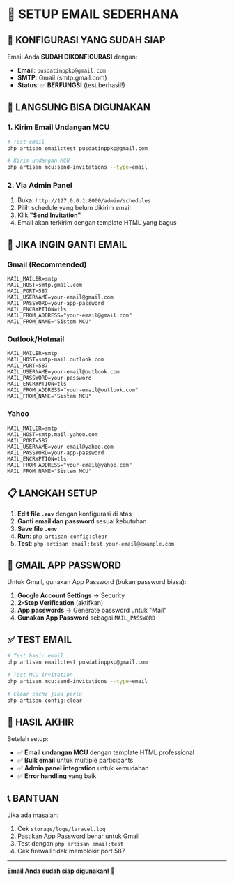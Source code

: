 # 📧 SETUP EMAIL SEDERHANA

## 🎯 **KONFIGURASI YANG SUDAH SIAP**

Email Anda **SUDAH DIKONFIGURASI** dengan:
- **Email**: `pusdatinppkp@gmail.com`
- **SMTP**: Gmail (smtp.gmail.com)
- **Status**: ✅ **BERFUNGSI** (test berhasil!)

## 🚀 **LANGSUNG BISA DIGUNAKAN**

### **1. Kirim Email Undangan MCU**
```bash
# Test email
php artisan email:test pusdatinppkp@gmail.com

# Kirim undangan MCU
php artisan mcu:send-invitations --type=email
```

### **2. Via Admin Panel**
1. Buka: `http://127.0.0.1:8000/admin/schedules`
2. Pilih schedule yang belum dikirim email
3. Klik **"Send Invitation"**
4. Email akan terkirim dengan template HTML yang bagus

## 🔧 **JIKA INGIN GANTI EMAIL**

### **Gmail (Recommended)**
```env
MAIL_MAILER=smtp
MAIL_HOST=smtp.gmail.com
MAIL_PORT=587
MAIL_USERNAME=your-email@gmail.com
MAIL_PASSWORD=your-app-password
MAIL_ENCRYPTION=tls
MAIL_FROM_ADDRESS="your-email@gmail.com"
MAIL_FROM_NAME="Sistem MCU"
```

### **Outlook/Hotmail**
```env
MAIL_MAILER=smtp
MAIL_HOST=smtp-mail.outlook.com
MAIL_PORT=587
MAIL_USERNAME=your-email@outlook.com
MAIL_PASSWORD=your-password
MAIL_ENCRYPTION=tls
MAIL_FROM_ADDRESS="your-email@outlook.com"
MAIL_FROM_NAME="Sistem MCU"
```

### **Yahoo**
```env
MAIL_MAILER=smtp
MAIL_HOST=smtp.mail.yahoo.com
MAIL_PORT=587
MAIL_USERNAME=your-email@yahoo.com
MAIL_PASSWORD=your-app-password
MAIL_ENCRYPTION=tls
MAIL_FROM_ADDRESS="your-email@yahoo.com"
MAIL_FROM_NAME="Sistem MCU"
```

## 📋 **LANGKAH SETUP**

1. **Edit file `.env`** dengan konfigurasi di atas
2. **Ganti email dan password** sesuai kebutuhan
3. **Save file `.env`**
4. **Run**: `php artisan config:clear`
5. **Test**: `php artisan email:test your-email@example.com`

## 🔑 **GMAIL APP PASSWORD**

Untuk Gmail, gunakan App Password (bukan password biasa):

1. **Google Account Settings** → Security
2. **2-Step Verification** (aktifkan)
3. **App passwords** → Generate password untuk "Mail"
4. **Gunakan App Password** sebagai `MAIL_PASSWORD`

## ✅ **TEST EMAIL**

```bash
# Test basic email
php artisan email:test pusdatinppkp@gmail.com

# Test MCU invitation
php artisan mcu:send-invitations --type=email

# Clear cache jika perlu
php artisan config:clear
```

## 🎉 **HASIL AKHIR**

Setelah setup:
- ✅ **Email undangan MCU** dengan template HTML professional
- ✅ **Bulk email** untuk multiple participants  
- ✅ **Admin panel integration** untuk kemudahan
- ✅ **Error handling** yang baik

## 📞 **BANTUAN**

Jika ada masalah:
1. Cek `storage/logs/laravel.log`
2. Pastikan App Password benar untuk Gmail
3. Test dengan `php artisan email:test`
4. Cek firewall tidak memblokir port 587

---

**Email Anda sudah siap digunakan!** 🎉
